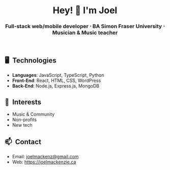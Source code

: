 <h1 align="center">Hey! 👋 I'm Joel</h1>

<h3 align="center">Full-stack web/mobile developer ⋅ BA Simon Fraser University ⋅ Musician & Music teacher</h3>
<p>&nbsp</p>


<h2> 🖥️&nbsp&nbspTechnologies</h2> 

- <b>Languages</b>: JavaScript, TypeScript, Python
- <b>Front-End</b>: React, HTML, CSS, WordPress
- <b>Back-End</b>: Node.js, Express.js, MongoDB


<h2> 🔭&nbsp&nbspInterests</h2> 

- Music & Community
- Non-profits
- New tech

<h2>📫&nbsp&nbspContact</h2>
<p></p>

- Email: [joelmackenz@gmail.com](mailto:joelmackenz@gmail.com)
- Web: https://joelmackenzie.ca
